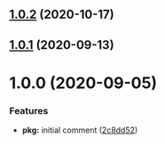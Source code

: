 ## [1.0.2](https://github.com/esatterwhite/eslint-config-codedependant/compare/v1.0.1...v1.0.2) (2020-10-17)

## [1.0.1](https://github.com/esatterwhite/eslint-config-codedependant/compare/v1.0.0...v1.0.1) (2020-09-13)

# 1.0.0 (2020-09-05)


### Features

* **pkg:** initial comment ([2c8dd52](https://github.com/esatterwhite/eslint-config-codedependant/commit/2c8dd52694c9322a3f2f9283fe67d2df8a6b2d80))
